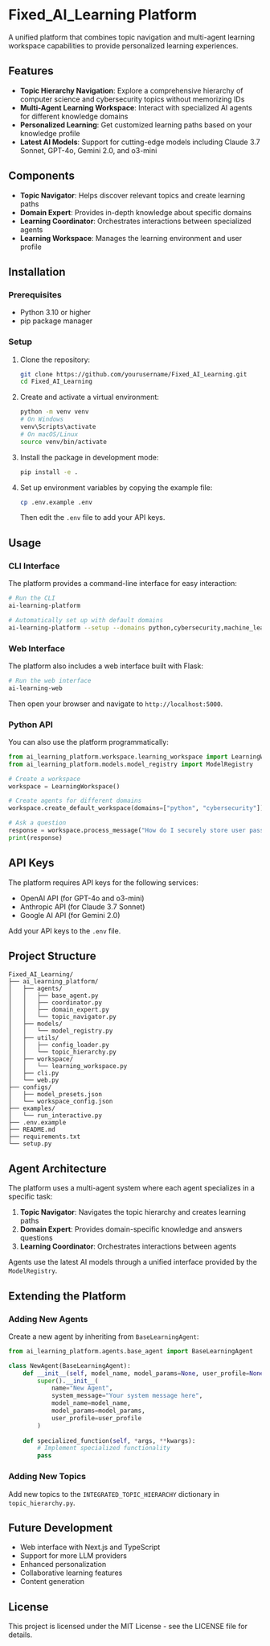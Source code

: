 # Fixed_AI_Learning Platform

A unified platform that combines topic navigation and multi-agent learning workspace capabilities to provide personalized learning experiences.

## Features

- **Topic Hierarchy Navigation**: Explore a comprehensive hierarchy of computer science and cybersecurity topics without memorizing IDs
- **Multi-Agent Learning Workspace**: Interact with specialized AI agents for different knowledge domains
- **Personalized Learning**: Get customized learning paths based on your knowledge profile
- **Latest AI Models**: Support for cutting-edge models including Claude 3.7 Sonnet, GPT-4o, Gemini 2.0, and o3-mini

## Components

- **Topic Navigator**: Helps discover relevant topics and create learning paths
- **Domain Expert**: Provides in-depth knowledge about specific domains
- **Learning Coordinator**: Orchestrates interactions between specialized agents
- **Learning Workspace**: Manages the learning environment and user profile

## Installation

### Prerequisites

- Python 3.10 or higher
- pip package manager

### Setup

1. Clone the repository:
   ```bash
   git clone https://github.com/yourusername/Fixed_AI_Learning.git
   cd Fixed_AI_Learning
   ```

2. Create and activate a virtual environment:
   ```bash
   python -m venv venv
   # On Windows
   venv\Scripts\activate
   # On macOS/Linux
   source venv/bin/activate
   ```

3. Install the package in development mode:
   ```bash
   pip install -e .
   ```

4. Set up environment variables by copying the example file:
   ```bash
   cp .env.example .env
   ```
   Then edit the `.env` file to add your API keys.

## Usage

### CLI Interface

The platform provides a command-line interface for easy interaction:

```bash
# Run the CLI
ai-learning-platform

# Automatically set up with default domains
ai-learning-platform --setup --domains python,cybersecurity,machine_learning
```

### Web Interface

The platform also includes a web interface built with Flask:

```bash
# Run the web interface
ai-learning-web
```

Then open your browser and navigate to `http://localhost:5000`.

### Python API

You can also use the platform programmatically:

```python
from ai_learning_platform.workspace.learning_workspace import LearningWorkspace
from ai_learning_platform.models.model_registry import ModelRegistry

# Create a workspace
workspace = LearningWorkspace()

# Create agents for different domains
workspace.create_default_workspace(domains=["python", "cybersecurity"])

# Ask a question
response = workspace.process_message("How do I securely store user passwords?")
print(response)
```

## API Keys

The platform requires API keys for the following services:

- OpenAI API (for GPT-4o and o3-mini)
- Anthropic API (for Claude 3.7 Sonnet)
- Google AI API (for Gemini 2.0)

Add your API keys to the `.env` file.

## Project Structure

```
Fixed_AI_Learning/
├── ai_learning_platform/
│   ├── agents/
│   │   ├── base_agent.py
│   │   ├── coordinator.py
│   │   ├── domain_expert.py
│   │   └── topic_navigator.py
│   ├── models/
│   │   └── model_registry.py
│   ├── utils/
│   │   ├── config_loader.py
│   │   └── topic_hierarchy.py
│   ├── workspace/
│   │   └── learning_workspace.py
│   ├── cli.py
│   └── web.py
├── configs/
│   ├── model_presets.json
│   └── workspace_config.json
├── examples/
│   └── run_interactive.py
├── .env.example
├── README.md
├── requirements.txt
└── setup.py
```

## Agent Architecture

The platform uses a multi-agent system where each agent specializes in a specific task:

1. **Topic Navigator**: Navigates the topic hierarchy and creates learning paths
2. **Domain Expert**: Provides domain-specific knowledge and answers questions
3. **Learning Coordinator**: Orchestrates interactions between agents

Agents use the latest AI models through a unified interface provided by the `ModelRegistry`.

## Extending the Platform

### Adding New Agents

Create a new agent by inheriting from `BaseLearningAgent`:

```python
from ai_learning_platform.agents.base_agent import BaseLearningAgent

class NewAgent(BaseLearningAgent):
    def __init__(self, model_name, model_params=None, user_profile=None):
        super().__init__(
            name="New Agent",
            system_message="Your system message here",
            model_name=model_name,
            model_params=model_params,
            user_profile=user_profile
        )
    
    def specialized_function(self, *args, **kwargs):
        # Implement specialized functionality
        pass
```

### Adding New Topics

Add new topics to the `INTEGRATED_TOPIC_HIERARCHY` dictionary in `topic_hierarchy.py`.

## Future Development

- Web interface with Next.js and TypeScript
- Support for more LLM providers
- Enhanced personalization
- Collaborative learning features
- Content generation

## License

This project is licensed under the MIT License - see the LICENSE file for details.